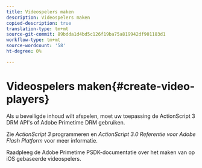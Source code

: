 ```yaml
---
title: Videospelers maken
description: Videospelers maken
copied-description: true
translation-type: tm+mt
source-git-commit: 89bdda1d4bd5c126f19ba75a819942df901183d1
workflow-type: tm+mt
source-wordcount: '58'
ht-degree: 0%

---
```



# Videospelers maken{#create-video-players}

Als u beveiligde inhoud wilt afspelen, moet uw toepassing de ActionScript 3 DRM API&#39;s of Adobe Primetime DRM gebruiken.

Zie *ActionScript 3* programmeren en *ActionScript 3.0 Referentie voor Adobe Flash Platform* voor meer informatie.

Raadpleeg de Adobe Primetime PSDK-documentatie over het maken van op iOS gebaseerde videospelers.
